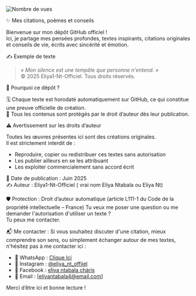 ![Nombre de vues](https://komarev.com/ghpvc/?username=Eliya1-Nt-Officiel&color=blue)

✨ Mes citations, poèmes et conseils

Bienvenue sur mon dépôt GitHub officiel !  
Ici, je partage mes pensées profondes, textes inspirants, citations originales et conseils de vie, écrits avec sincérité et émotion.

✍️ Exemple de texte

> _« Mon silence est une tempête que personne n'entend. »_  
> © 2025 Eliya1-Nt-Officiel. Tous droits réservés.

📌 Pourquoi ce dépôt ?

🗓️ Chaque texte est horodaté automatiquement sur GitHub, ce qui constitue une preuve officielle de création.  
📜 Tous les contenus sont protégés par le droit d’auteur dès leur publication.

⚠️ Avertissement sur les droits d’auteur

Toutes les œuvres présentes ici sont des créations originales.  
Il est strictement interdit de :

- Reproduire, copier ou redistribuer ces textes sans autorisation
- Les publier ailleurs en se les attribuant
- Les exploiter commercialement sans accord écrit

📅 Date de publication : Juin 2025  
✍️ Auteur : Eliya1-Nt-Officiel ( vrai nom Eliya Ntabala ou Eliya Nt)

🛡️ Protection : Droit d’auteur automatique (article L111-1 du Code de la propriété intellectuelle – France)
Tu veux me poser une question ou me demander l'autorisation d'utiliser un texte ?  
Tu peux me contacter.

📬 Me contacter : 
Si vous souhaitez discuter d'une citation, mieux comprendre son sens, 
ou simplement échanger autour de mes textes, 
n'hésitez pas à me contacter ici :
- 📱 WhatsApp : [Clique Ici](https://wa.me/+243995318754)
- 📸 Instagram : [@eliya_nt_offiiel]( https://instagram.com/eliya_nt_officiel)
- 📘 Facebook : [eliya ntabala chàris]( https://www.facebook.com/eliya.ntabala.octavius3)
- 📧 Email : [eliyantabala4@email.com]



Merci d’être ici et bonne lecture !
